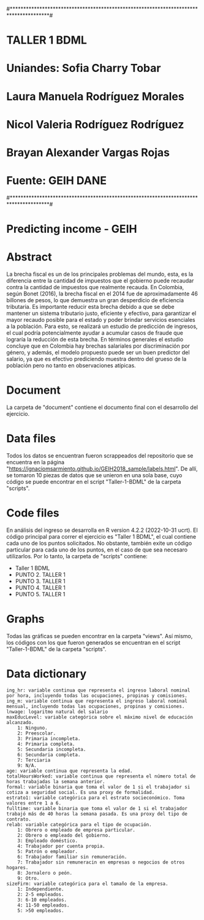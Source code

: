 #**************************************************************************************#
#                                    TALLER 1 BDML                                     #
#                        Uniandes: Sofia Charry Tobar                                  #
#                                  Laura Manuela Rodríguez Morales                     #
#                                  Nicol Valeria Rodríguez Rodríguez                   #
#                                  Brayan Alexander Vargas Rojas                       #
#                          Fuente: GEIH DANE                                           #
#**************************************************************************************#


# Predicting income - GEIH

# Abstract

La brecha fiscal es un de los principales problemas del mundo, esta, es la diferencia entre la cantidad de impuestos que el gobierno puede recaudar contra la cantidad de impuestos que realmente recauda. En Colombia, según Bonet (2016), la brecha fiscal en el 2014 fue de aproximadamente 46 billones de pesos, lo que demuestra un gran desperdicio de eficiencia tributaria. Es importante reducir esta brecha debido a que se debe mantener un sistema tributario justo, eficiente y efectivo, para garantizar el mayor recaudo posible para el estado y poder brindar servicios esenciales a la población. Para esto, se realizará un estudio de predicción de ingresos, el cual podría potencialmente ayudar a acumular casos de fraude que lograría la reducción de esta brecha. En términos generales el estudio concluye que en Colombia hay brechas salariales por discriminación por género, y además, el modelo propuesto puede ser un buen predictor del salario, ya que es efectivo prediciendo muestra dentro del grueso de la población pero no tanto en observaciones atípicas. 

# Document

La carpeta de "document" contiene el documento final con el desarrollo del ejercicio.

# Data files

Todos los datos se encuentran fueron scrappeados del repositorio que se encuentra en la página "https://ignaciomsarmiento.github.io/GEIH2018_sample/labels.html". De allí, se tomaron 10 piezas de datos que se unieron en una sola base, cuyo código se puede encontrar en el script "Taller-1-BDML" de la carpeta "scripts".

# Code files

En análisis del ingreso se desarrolla en R version 4.2.2 (2022-10-31 ucrt).
El código principal para correr el ejercicio es "Taller 1 BDML", el cual contiene cada uno de los puntos solicitados. No obstante, también exite un código particular para cada uno de los puntos, en el caso de que sea necesaro utilizarlos.
Por lo tanto, la carpeta de "scripts" contiene: 
- Taller 1 BDML
- PUNTO 2. TALLER 1
- PUNTO 3. TALLER 1
- PUNTO 4. TALLER 1
- PUNTO 5. TALLER 1

# Graphs

Todas las gráficas se pueden encontrar en la carpeta "views". Así mismo, los códigos con los que fueron generados se encuentran en el script "Taller-1-BDML" de la carpeta "scripts".

# Data dictionary
    ing_hr: variable continua que representa el ingreso laboral nominal por hora, incluyendo todas las ocupaciones, propinas y comisiones.
    ing_m: variable continua que representa el ingreso laboral nominal mensual, incluyendo todas las ocupaciones, propinas y comisiones.
    lnwage: logaritmo natural del salario 
    maxEducLevel: variable categórica sobre el máximo nivel de educación alcanzado. 
        1: Ninguno.
        2: Preescolar.
        3: Primaria incompleta.
        4: Primaria completa.
        5: Secundaria incompleta.
        6: Secundaria completa.
        7: Terciaria
        9: N/A.
    age: variable continua que representa la edad.
    totalHoursWorked: variable continua que representa el número total de horas trabajadas la semana anterior.
    formal: variable binaria que toma el valor de 1 si el trabajador si cotiza a seguridad social. Es una proxy de formalidad.
    estrato1: variable categórica para el estrato socieconómico. Toma valores entre 1 a 6.
    fulltime: variable binaria que toma el valor de 1 si el trabajador trabajó más de 40 horas la semana pasada. Es una proxy del tipo de contrato.
    relab: variable categórica para el tipo de ocupación.
        1: Obrero o empleado de empresa particular.
        2: Obrero o empleado del gobierno.
        3: Empleado doméstico.
        4: Trabajador por cuenta propia.
        5: Patrón o empleador.
        6: Trabajador familiar sin remuneración.
        7: Trabajador sin remuneracin en empresas o negocios de otros hogares.
        8: Jornalero o peón.
        9: Otro.
    sizeFirm: variable categórica para el tamaño de la empresa.
        1: Independiente.
        2: 2-5 empleados.
        3: 6-10 empleados.
        4: 11-50 empleados.
        5: >50 empleados.

